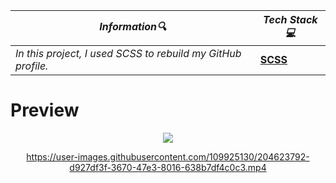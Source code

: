| **_Information:mag:_**                                                                                                                                                                                                                                                                                   | **_Tech Stack:computer:_**                                                                                                                                                                                                                                                                                                         |
|-----------------------------------------------------------------------------------------------------------------------------------------------------------------------------------------------------------------------------------------------------------------------------------------------------|--------------------------------------------------------------------------------------------------------------------------------------------------------------------------------------------------------------------------------------------------------------------------------------------------------------------------------|
| _In this project, I used SCSS to rebuild my GitHub profile._ |__<a target="blank" href="https://sass-lang.com/guide"> SCSS </a>__|


<h1>Preview</h1>
<div align="center">
<img src="https://user-images.githubusercontent.com/109925130/204618956-4b80ebb1-ce7e-4dea-9cd8-962141edc924.png">

https://user-images.githubusercontent.com/109925130/204623792-d927df3f-3670-47e3-8016-638b7df4c0c3.mp4


</div>



